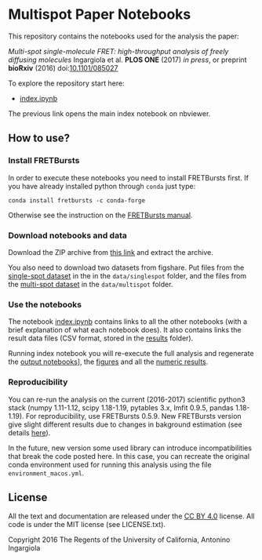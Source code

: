 # Multispot Paper Notebooks

This repository contains the notebooks used for the analysis the paper:

*Multi-spot single-molecule FRET: high-throughput analysis of freely diffusing molecules*
Ingargiola et al. **PLOS ONE** (2017) *in press*, 
or preprint **bioRxiv** (2016) doi:[10.1101/085027](https://doi.org/10.1101/085027)

To explore the repository start here:

- [index.ipynb](http://nbviewer.jupyter.org/github/tritemio/multispot_paper/blob/master/index.ipynb)

The previous link opens the main index notebook on nbviewer.

## How to use?

### Install FRETBursts
In order to execute these notebooks you need to install
FRETBursts first. If you have already installed python through `conda` just type:

    conda install fretbursts -c conda-forge

Otherwise see the instruction on the [FRETBursts manual](http://fretbursts.readthedocs.io/en/latest/getting_started.html).

### Download notebooks and data

Download the ZIP archive from [this link](https://github.com/tritemio/multispot_paper/archive/master.zip)
and extract the archive.

You also need to download two datasets from figshare. Put files from the
[single-spot dataset](https://doi.org/10.6084/m9.figshare.1098961) in the in the `data/singlespot` folder,
and the files from the [multi-spot dataset](https://doi.org/10.6084/m9.figshare.1098962)
in the `data/multispot` folder.

### Use the notebooks

The notebook [index.ipynb](http://nbviewer.jupyter.org/github/tritemio/multispot_paper/blob/master/index.ipynb) contains links
to all the other notebooks (with a brief explanation of what each notebook does).
It also contains links the result data files (CSV format, stored in the [results](results) folder).

Running index notebook you will re-execute the full analysis and regenerate the
[output notebooks](out_notebooks)], the [figures](figures) and all the
[numeric results](results).

### Reproducibility
You can re-run the analysis on the current (2016-2017) scientific python3 stack
(numpy 1.11-1.12, scipy 1.18-1.19, pytables 3.x, lmfit 0.9.5, pandas 1.18-1.19).
For reproducibility, use FRETBursts 0.5.9. New FRETBursts version give slight different
results due to changes in bakground estimation 
(see details [here](http://fretbursts.readthedocs.io/en/latest/releasenotes.html#backward-incompatible-changes)).

In the future, new version some used library can introduce incompatibilities that break the code
posted here. In this case, you can recreate the original conda environment used for running this
analysis using the file `environment_macos.yml`.

## License

All the text and documentation are released under the
[CC BY 4.0](https://creativecommons.org/licenses/by/4.0/) license.
All code is under the MIT license (see LICENSE.txt).

Copyright 2016 The Regents of the University of California, Antonino Ingargiola
